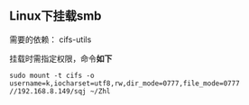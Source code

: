 ## Linux下挂载smb
需要的依赖： cifs-utils

挂载时需指定权限，命令**如下** 

```
sudo mount -t cifs -o username=k,iocharset=utf8,rw,dir_mode=0777,file_mode=0777 //192.168.8.149/sqj ~/Zhl
```
